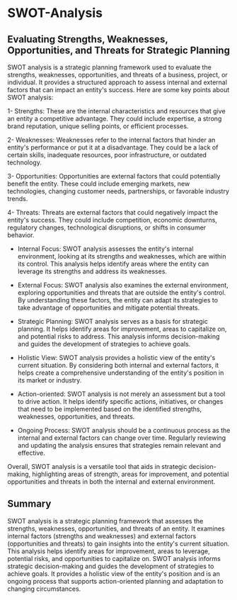 # SWOT-Analysis

## Evaluating Strengths, Weaknesses, Opportunities, and Threats for Strategic Planning

SWOT analysis is a strategic planning framework used to evaluate the strengths, weaknesses, opportunities, and threats of a business, project, or individual. It provides a structured approach to assess internal and external factors that can impact an entity's success. Here are some key points about SWOT analysis:

1- Strengths: These are the internal characteristics and resources that give an entity a competitive advantage. They could include expertise, a strong brand reputation, unique selling points, or efficient processes.

2- Weaknesses: Weaknesses refer to the internal factors that hinder an entity's performance or put it at a disadvantage. They could be a lack of certain skills, inadequate resources, poor infrastructure, or outdated technology.

3- Opportunities: Opportunities are external factors that could potentially benefit the entity. These could include emerging markets, new technologies, changing customer needs, partnerships, or favorable industry trends.

4- Threats: Threats are external factors that could negatively impact the entity's success. They could include competition, economic downturns, regulatory changes, technological disruptions, or shifts in consumer behavior.

- Internal Focus: SWOT analysis assesses the entity's internal environment, looking at its strengths and weaknesses, which are within its control. This analysis helps identify areas where the entity can leverage its strengths and address its weaknesses.

- External Focus: SWOT analysis also examines the external environment, exploring opportunities and threats that are outside the entity's control. By understanding these factors, the entity can adapt its strategies to take advantage of opportunities and mitigate potential threats.

- Strategic Planning: SWOT analysis serves as a basis for strategic planning. It helps identify areas for improvement, areas to capitalize on, and potential risks to address. This analysis informs decision-making and guides the development of strategies to achieve goals.

- Holistic View: SWOT analysis provides a holistic view of the entity's current situation. By considering both internal and external factors, it helps create a comprehensive understanding of the entity's position in its market or industry.

- Action-oriented: SWOT analysis is not merely an assessment but a tool to drive action. It helps identify specific actions, initiatives, or changes that need to be implemented based on the identified strengths, weaknesses, opportunities, and threats.

- Ongoing Process: SWOT analysis should be a continuous process as the internal and external factors can change over time. Regularly reviewing and updating the analysis ensures that strategies remain relevant and effective.

Overall, SWOT analysis is a versatile tool that aids in strategic decision-making, highlighting areas of strength, areas for improvement, and potential opportunities and threats in both the internal and external environment.

## Summary

SWOT analysis is a strategic planning framework that assesses the strengths, weaknesses, opportunities, and threats of an entity. It examines internal factors (strengths and weaknesses) and external factors (opportunities and threats) to gain insights into the entity's current situation. This analysis helps identify areas for improvement, areas to leverage, potential risks, and opportunities to capitalize on. SWOT analysis informs strategic decision-making and guides the development of strategies to achieve goals. It provides a holistic view of the entity's position and is an ongoing process that supports action-oriented planning and adaptation to changing circumstances.
